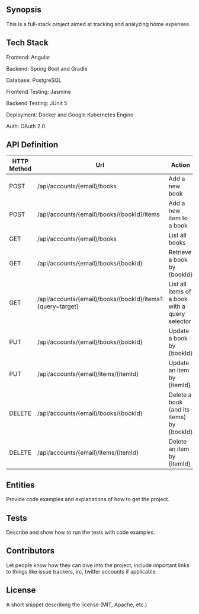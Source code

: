 ## Synopsis

This is a full-stack project aimed at tracking and analyzing home expenses.

## Tech Stack

Frontend: Angular

Backend: Spring Boot and Gradle

Database: PostgreSQL

Frontend Testing: Jasmine

Backend Testing: JUnit 5

Deployment: Docker and Google Kubernetes Engine

Auth: OAuth 2.0

## API Definition

|HTTP Method  |Url  |Action  |
|---|---|---|
|POST  |/api/accounts/{email}/books  |Add a new book  |
|POST  |/api/accounts/{email}/books/{bookId}/items  |Add a new item to a book  |
|GET  |/api/accounts/{email}/books|List all books  |
|GET  |/api/accounts/{email}/books/{bookId}  |Retrieve a book by {bookId}  |
|GET  |/api/accounts/{email}/books/{bookId}/items?{query=target}  |List all items of a book with a query selector  |
|PUT  |/api/accounts/{email}/books/{bookId}  |Update a book by {bookId}  |
|PUT  |/api/accounts/{email}/items/{itemId}  |Update an item by {itemId}  |
|DELETE  |/api/accounts/{email}/books/{bookId}  |Delete a book (and its items) by {bookId}  |
|DELETE  |/api/accounts/{email}/items/{itemId}  |Delete an item by {itemId}  |

## Entities

Provide code examples and explanations of how to get the project.


## Tests

Describe and show how to run the tests with code examples.

## Contributors

Let people know how they can dive into the project, include important links to things like issue trackers, irc, twitter accounts if applicable.

## License

A short snippet describing the license (MIT, Apache, etc.)
